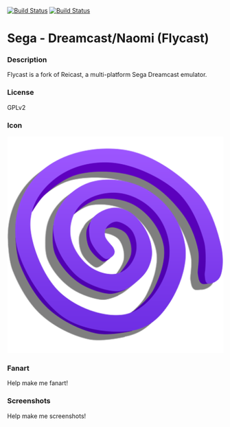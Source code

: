 [![Build Status](https://travis-ci.org/kodi-game/game.libretro.flycast.svg?branch=master)](https://travis-ci.org/kodi-game/game.libretro.flycast)
[![Build Status](https://ci.appveyor.com/api/projects/status/github/kodi-game/game.libretro.flycast?svg=true)](https://ci.appveyor.com/project/kodi-game/game-libretro-flycast)

# Sega - Dreamcast/Naomi (Flycast)

### Description

Flycast is a fork of Reicast, a multi-platform Sega Dreamcast emulator.

### License

GPLv2

### Icon

![Sega - Dreamcast/Naomi (Flycast) icon](game.libretro.flycast/resources/icon.png)

### Fanart

Help make me fanart!

### Screenshots

Help make me screenshots!
